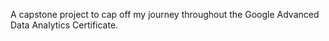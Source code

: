 A capstone project to cap off my journey throughout the Google Advanced Data Analytics Certificate.
